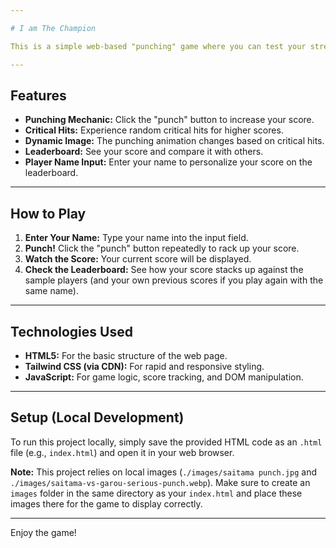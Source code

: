 ```yaml
---

# I am The Champion

This is a simple web-based "punching" game where you can test your strength and see how high you can score! Enter your name, click the "punch" button, and watch your score increase. There's even a chance for a critical hit!

---
```


## Features

* **Punching Mechanic:** Click the "punch" button to increase your score.
* **Critical Hits:** Experience random critical hits for higher scores.
* **Dynamic Image:** The punching animation changes based on critical hits.
* **Leaderboard:** See your score and compare it with others.
* **Player Name Input:** Enter your name to personalize your score on the leaderboard.

---

## How to Play

1.  **Enter Your Name:** Type your name into the input field.
2.  **Punch!** Click the "punch" button repeatedly to rack up your score.
3.  **Watch the Score:** Your current score will be displayed.
4.  **Check the Leaderboard:** See how your score stacks up against the sample players (and your own previous scores if you play again with the same name).

---

## Technologies Used

* **HTML5:** For the basic structure of the web page.
* **Tailwind CSS (via CDN):** For rapid and responsive styling.
* **JavaScript:** For game logic, score tracking, and DOM manipulation.

---

## Setup (Local Development)

To run this project locally, simply save the provided HTML code as an `.html` file (e.g., `index.html`) and open it in your web browser.

**Note:** This project relies on local images (`./images/saitama punch.jpg` and `./images/saitama-vs-garou-serious-punch.webp`). Make sure to create an `images` folder in the same directory as your `index.html` and place these images there for the game to display correctly.

---

Enjoy the game!
